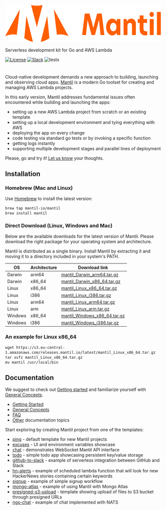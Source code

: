 <img src="docs/images/mantil-logo-lockup-1-orange-RGB.png" height="120px">
<p>Serverless development kit for Go and AWS Lambda</p>

[![License][License-Image]][License-Url] [![Slack][Slack-Image]][Slack-Url] ![tests](https://github.com/mantil-io/mantil/actions/workflows/test.yml/badge.svg)

[License-Url]: https://github.com/mantil-io/mantil/blob/master/LICENSE
[License-Image]: https://img.shields.io/badge/license-MIT-blue

[Slack-Image]: https://img.shields.io/badge/chat-on%20slack-green
[Slack-Url]: https://join.slack.com/t/mantilcommunity/shared_invite/zt-z3iy0lsn-7zD_6nqEucsgygTvHmnxAw

#

Cloud-native development demands a new approach to building, launching and
observing cloud apps. [Mantil](https://www.mantil.com) is a modern Go toolset for creating and managing
AWS Lambda projects.

In this early version, Mantil addresses fundamental issues often encountered
while building and launching the apps:
* setting up a new AWS Lambda project from scratch or an existing template
* setting up a local development environment and tying everything with AWS
* deploying the app on every change
* code testing via standard go tests or by invoking a specific function
* getting logs instantly
* supporting multiple development stages and parallel lines of deployment

Please, go and try it! [Let us know](mailto:support@mantil.com?subject=Mantil%20feedback) your thoughts.

## Installation

### Homebrew (Mac and Linux)

Use [Homebrew](https://brew.sh) to install the latest version:

```
brew tap mantil-io/mantil
brew install mantil
```

### Direct Download (Linux, Windows and Mac)

Below are the available downloads for the latest version of Mantil. Please
download the right package for your operating system and architecture.

Mantil is distributed as a single binary. Install Mantil by extracting it and
moving it to a directory included in your system's PATH.

| OS      | Architecture | Download link                                                                                                                |
| --------| ------------ | ---------------------------------------------------------------------------------------------------------------------------- |
| Darwin  | arm64        | [mantil_Darwin_arm64.tar.gz](https://s3.eu-central-1.amazonaws.com/releases.mantil.io/latest/mantil_Darwin_arm64.tar.gz)     |
| Darwin  | x86_64       | [mantil_Darwin_x86_64.tar.gz](https://s3.eu-central-1.amazonaws.com/releases.mantil.io/latest/mantil_Darwin_x86_64.tar.gz)   |
| Linux   | x86_64       | [mantil_Linux_x86_64.tar.gz](https://s3.eu-central-1.amazonaws.com/releases.mantil.io/latest/mantil_Linux_x86_64.tar.gz)     |
| Linux   | i386         | [mantil_Linux_i386.tar.gz](https://s3.eu-central-1.amazonaws.com/releases.mantil.io/latest/mantil_Linux_i386.tar.gz)         |
| Linux   | arm64        | [mantil_Linux_arm64.tar.gz](https://s3.eu-central-1.amazonaws.com/releases.mantil.io/latest/mantil_Linux_arm64.tar.gz)       |
| Linux   | arm          | [mantil_Linux_arm.tar.gz](https://s3.eu-central-1.amazonaws.com/releases.mantil.io/latest/mantil_Linux_arm.tar.gz)           |
| Windows | x86_64       | [mantil_Windows_x86_64.tar.gz](https://s3.eu-central-1.amazonaws.com/releases.mantil.io/latest/mantil_Windows_x86_64.tar.gz) |
| Windows | i386         | [mantil_Windows_i386.tar.gz](https://s3.eu-central-1.amazonaws.com/releases.mantil.io/latest/mantil_Windows_i386.tar.gz)     |


### An example for Linux x86_64

```
wget https://s3.eu-central-1.amazonaws.com/releases.mantil.io/latest/mantil_Linux_x86_64.tar.gz
tar xvfz mantil_Linux_x86_64.tar.gz
mv mantil /usr/local/bin
```

## Documentation

We suggest to check out [Getting started](docs/getting_started.md) and familiarize yourself with [General
Concepts](docs/concepts.md).

* [Getting Started](docs/getting_started.md)
* [General Concepts](docs/concepts.md)
* [FAQ](docs/faq.md)
* [Other](docs/readme.md) documentation topics

Start exploring by creating Mantil project from one of the templates:
* [ping](https://github.com/mantil-io/template-ping) - default template for new Mantil projects
* [excuses](https://github.com/mantil-io/template-excuses) - UI and environment variables showcase
* [chat](https://github.com/mantil-io/template-chat) - demonstrates WebSocket Mantil API interface
* [todo](https://github.com/mantil-io/template-todo) - simple todo app showcasing persistent key/value storage
* [github-to-slack](https://github.com/mantil-io/template-github-to-slack) - example of serverless integration between GitHub and Slack
* [hn-alerts](https://github.com/mantil-io/example-hn-alerts) - example of scheduled lambda function that will look for new HackerNews stories containing certain keywords
* [signup](https://github.com/mantil-io/example-signup) - example of simple signup workflow
* [mongo-atlas](https://github.com/mantil-io/example-mongo-atlas) - example of using Mantil with Mongo Atlas
* [presigned-s3-upload](https://github.com/mantil-io/template-presigned-s3-upload) - template showing upload of files to S3 bucket through presigned URLs
* [ngs-chat](https://github.com/mantil-io/example-ngs-chat) - example of chat implemented with NATS

